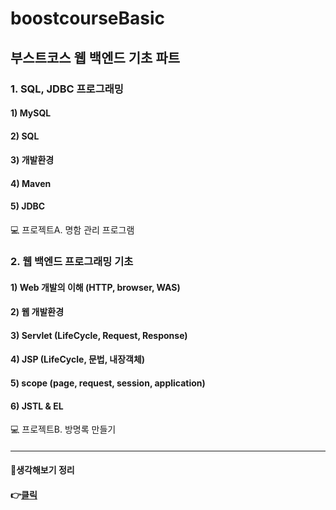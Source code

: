 # boostcourseBasic

## 부스트코스 웹 백엔드 기초 파트

### 1. SQL, JDBC 프로그래밍 
#### 1) MySQL
#### 2) SQL
#### 3) 개발환경
#### 4) Maven
#### 5) JDBC
💻 프로젝트A. 명함 관리 프로그램

### 2. 웹 백엔드 프로그래밍 기초
#### 1) Web 개발의 이해 (HTTP, browser, WAS)
#### 2) 웹 개발환경
#### 3) Servlet (LifeCycle, Request, Response)
#### 4) JSP (LifeCycle, 문법, 내장객체)
#### 5) scope (page, request, session, application)
#### 6) JSTL & EL
💻 프로젝트B. 방명록 만들기
####
####

------------
#### 🤔생각해보기 정리 
#### 👉[클릭](https://doongjun.tistory.com/category/Record/boostcourse)

